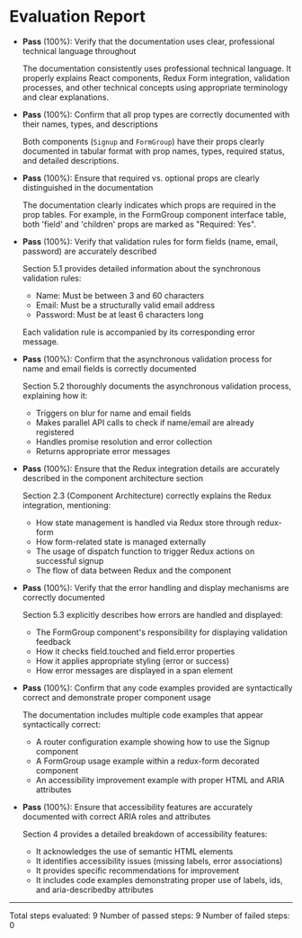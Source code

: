 # Evaluation Report

- **Pass** (100%): Verify that the documentation uses clear, professional technical language throughout

    The documentation consistently uses professional technical language. It properly explains React components, Redux Form integration, validation processes, and other technical concepts using appropriate terminology and clear explanations.

- **Pass** (100%): Confirm that all prop types are correctly documented with their names, types, and descriptions

    Both components (`Signup` and `FormGroup`) have their props clearly documented in tabular format with prop names, types, required status, and detailed descriptions.

- **Pass** (100%): Ensure that required vs. optional props are clearly distinguished in the documentation

    The documentation clearly indicates which props are required in the prop tables. For example, in the FormGroup component interface table, both 'field' and 'children' props are marked as "Required: Yes".

- **Pass** (100%): Verify that validation rules for form fields (name, email, password) are accurately described

    Section 5.1 provides detailed information about the synchronous validation rules:
    - Name: Must be between 3 and 60 characters
    - Email: Must be a structurally valid email address
    - Password: Must be at least 6 characters long
    
    Each validation rule is accompanied by its corresponding error message.

- **Pass** (100%): Confirm that the asynchronous validation process for name and email fields is correctly documented

    Section 5.2 thoroughly documents the asynchronous validation process, explaining how it:
    - Triggers on blur for name and email fields
    - Makes parallel API calls to check if name/email are already registered
    - Handles promise resolution and error collection
    - Returns appropriate error messages

- **Pass** (100%): Ensure that the Redux integration details are accurately described in the component architecture section

    Section 2.3 (Component Architecture) correctly explains the Redux integration, mentioning:
    - How state management is handled via Redux store through redux-form
    - How form-related state is managed externally
    - The usage of dispatch function to trigger Redux actions on successful signup
    - The flow of data between Redux and the component

- **Pass** (100%): Verify that the error handling and display mechanisms are correctly documented

    Section 5.3 explicitly describes how errors are handled and displayed:
    - The FormGroup component's responsibility for displaying validation feedback
    - How it checks field.touched and field.error properties
    - How it applies appropriate styling (error or success)
    - How error messages are displayed in a span element

- **Pass** (100%): Confirm that any code examples provided are syntactically correct and demonstrate proper component usage

    The documentation includes multiple code examples that appear syntactically correct:
    - A router configuration example showing how to use the Signup component
    - A FormGroup usage example within a redux-form decorated component
    - An accessibility improvement example with proper HTML and ARIA attributes

- **Pass** (100%): Ensure that accessibility features are accurately documented with correct ARIA roles and attributes

    Section 4 provides a detailed breakdown of accessibility features:
    - It acknowledges the use of semantic HTML elements
    - It identifies accessibility issues (missing labels, error associations)
    - It provides specific recommendations for improvement
    - It includes code examples demonstrating proper use of labels, ids, and aria-describedby attributes

---

Total steps evaluated: 9
Number of passed steps: 9
Number of failed steps: 0